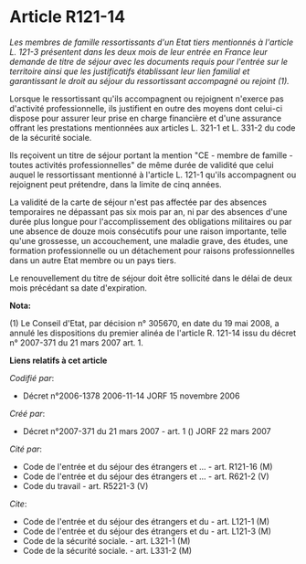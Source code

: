 # Article R121-14

_Les membres de famille ressortissants d'un Etat tiers mentionnés à l'article L. 121-3 présentent dans les deux mois de leur
entrée en France leur demande de titre de séjour avec les documents requis pour l'entrée sur le territoire ainsi que les
justificatifs établissant leur lien familial et garantissant le droit au séjour du ressortissant accompagné ou rejoint (1)._

Lorsque le ressortissant qu'ils accompagnent ou rejoignent n'exerce pas d'activité professionnelle, ils justifient en outre
des moyens dont celui-ci dispose pour assurer leur prise en charge financière et d'une assurance offrant les prestations
mentionnées aux articles L. 321-1 et L. 331-2 du code de la sécurité sociale.

Ils reçoivent un titre de séjour portant la mention "CE - membre de famille - toutes activités professionnelles" de même
durée de validité que celui auquel le ressortissant mentionné à l'article L. 121-1 qu'ils accompagnent ou rejoignent peut
prétendre, dans la limite de cinq années.

La validité de la carte de séjour n'est pas affectée par des absences temporaires ne dépassant pas six mois par an, ni par
des absences d'une durée plus longue pour l'accomplissement des obligations militaires ou par une absence de douze mois
consécutifs pour une raison importante, telle qu'une grossesse, un accouchement, une maladie grave, des études, une formation
professionnelle ou un détachement pour raisons professionnelles dans un autre Etat membre ou un pays tiers.

Le renouvellement du titre de séjour doit être sollicité dans le délai de deux mois précédant sa date d'expiration.

**Nota:**

(1) Le Conseil d'Etat, par décision n° 305670, en date du 19 mai 2008, a annulé les dispositions du premier alinéa de
l'article R. 121-14 issu du décret n° 2007-371 du 21 mars 2007 art. 1.

**Liens relatifs à cet article**

_Codifié par_:

  - Décret n°2006-1378 2006-11-14 JORF 15 novembre 2006

_Créé par_:

  - Décret n°2007-371 du 21 mars 2007 - art. 1 () JORF 22 mars 2007

_Cité par_:

  - Code de l'entrée et du séjour des étrangers et ... - art. R121-16 (M)
  - Code de l'entrée et du séjour des étrangers et ... - art. R621-2 (V)
  - Code du travail - art. R5221-3 (V)

_Cite_:

  - Code de l'entrée et du séjour des étrangers et du  - art. L121-1 (M)
  - Code de l'entrée et du séjour des étrangers et du  - art. L121-3 (M)
  - Code de la sécurité sociale. - art. L321-1 (M)
  - Code de la sécurité sociale. - art. L331-2 (M)
